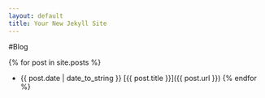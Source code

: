 ```yaml
---
layout: default
title: Your New Jekyll Site
---
```


#Blog

{% for post in site.posts %}
  * {{ post.date | date_to_string }} [{{ post.title }}]({{ post.url }})
{% endfor %}
